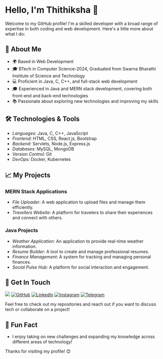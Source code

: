 # <div style="animation: move 10s linear infinite;">Hello, I'm Thithiksha 👋</div>

Welcome to my GitHub profile! I'm a skilled developer with a broad range of expertise in both coding and web development. Here's a little more about what I do:

## 🚀 About Me

- 🌍 Based in Web Development
- 🎓 BTech in Computer Science-2024, Graduated from Swarna Bharathi Institute of Science and Technology
- 💻 Proficient in Java, C, C++, and full-stack web development
- 🎓 Experienced in Java and MERN stack development, covering both front-end and back-end technologies
- 📚 Passionate about exploring new technologies and improving my skills

## 🛠️ Technologies & Tools

- *Languages:* Java, C, C++, JavaScript
- *Frontend:* HTML, CSS, React.js, Bootstrap
- *Backend:* Servlets, Node.js, Express.js
- *Databases:* MySQL, MongoDB
- *Version Control:* Git
- *DevOps:* Docker, Kubernetes

## 📈 My Projects

### MERN Stack Applications
- *File Uploader:* A web application to upload files and manage them efficiently.
- *Travellers Website:* A platform for travelers to share their experiences and connect with others.

### Java Projects
- *Weather Application:* An application to provide real-time weather information.
- *Resume Builder:* A tool to create and manage professional resumes.
- *Finance Management:* A system for tracking and managing personal finances.
- *Social Pulse Hub:* A platform for social interaction and engagement.

## 📣 Get In Touch

[![](https://img.shields.io/badge/Email-D14836?style=flat&logo=gmail&logoColor=white)](mailto:thithikshabasuvoju@gmail.com)
[![GitHub](https://img.shields.io/badge/GitHub-000000?style=flat&logo=github&logoColor=white)](https://github.com/Thithiksha98)
[![LinkedIn](https://img.shields.io/badge/LinkedIn-0A66C2?style=flat&logo=linkedin&logoColor=white)](https://www.linkedin.com/in/thithiksha-basuvoju-5822a320a)
[![Instagram](https://img.shields.io/badge/Instagram-E4405F?style=flat&logo=instagram&logoColor=white)](https://www.instagram.com/thithiksha987)
[![Telegram](https://img.shields.io/badge/Telegram-26A5E4?style=flat&logo=telegram&logoColor=white)](https://t.me/Thithiksha666)

Feel free to check out my repositories and reach out if you want to discuss tech or collaborate on a project!

## 💬 Fun Fact

- I enjoy taking on new challenges and expanding my knowledge across different areas of technology!

Thanks for visiting my profile! 😊
